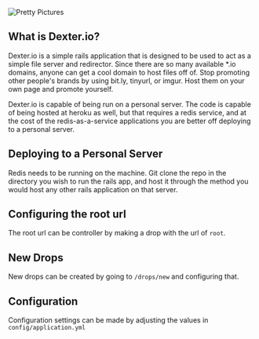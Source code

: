 ![Pretty Pictures](http://dexter.io/assets/logo.png)

What is Dexter.io?
------------------
Dexter.io is a simple rails application that is designed to be used to act as a simple file server and redirector.  Since there are so many available \*.io domains, anyone can get a cool domain to host files off of.  Stop promoting other people's brands by using bit.ly, tinyurl, or imgur.  Host them on your own page and promote yourself.


Dexter.io is capable of being run on a personal server.  The code is capable of being hosted at heroku as well, but that requires a redis service, and at the cost of the redis-as-a-service applications you are better off deploying to a personal server.

Deploying to a Personal Server
------------------------------

Redis needs to be running on the machine.  Git clone the repo in the directory you wish to run the rails app, and host it through the method you would host any other rails application on that server.

Configuring the root url
------------------------

The root url can be controller by making a drop with the url of `root`.

New Drops
---------

New drops can be created by going to `/drops/new` and configuring that.

Configuration
-------------

Configuration settings can be made by adjusting the values in `config/application.yml`


